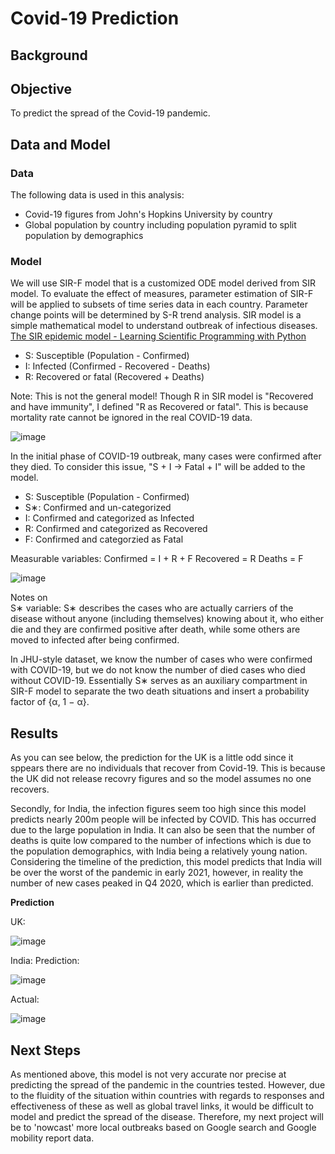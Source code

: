 # Covid-19 Prediction

## Background

## Objective
To predict the spread of the Covid-19 pandemic.

## Data and Model
### Data

The following data is used in this analysis:
- Covid-19 figures from John's Hopkins University by country
- Global population by country including population pyramid to split population by demographics

### Model
We will use SIR-F model that is a customized ODE model derived from SIR model. To evaluate the effect of measures, parameter estimation of SIR-F will be applied to subsets of time series data in each country. Parameter change points will be determined by S-R trend analysis. SIR model is a simple mathematical model to understand outbreak of infectious diseases.  
[The SIR epidemic model - Learning Scientific Programming with Python](https://scipython.com/book/chapter-8-scipy/additional-examples/the-sir-epidemic-model/)

 * S: Susceptible (Population - Confirmed)
 * I: Infected (Confirmed - Recovered - Deaths)
 * R: Recovered or fatal (Recovered + Deaths)
 
Note: This is not the general model! Though R in SIR model is "Recovered and have immunity", I defined "R as Recovered or fatal". This is because mortality rate cannot be ignored in the real COVID-19 data.

![image](https://user-images.githubusercontent.com/45533954/108426207-65197d80-7233-11eb-8ba1-d50308abf911.png)

In the initial phase of COVID-19 outbreak, many cases were confirmed after they died. To consider this issue, "S + I  →  Fatal + I" will be added to the model.

* S: Susceptible (Population - Confirmed)
* S∗: Confirmed and un-categorized
* I: Confirmed and categorized as Infected
* R: Confirmed and categorized as Recovered
* F: Confirmed and categorzied as Fatal

Measurable variables:
Confirmed = I + R + F
Recovered = R 
Deaths = F

![image](https://user-images.githubusercontent.com/45533954/108426763-14565480-7234-11eb-84e1-95c7e0fe6240.png)

Notes on  
S∗ variable:
S∗ describes the cases who are actually carriers of the disease without anyone (including themselves) knowing about it, who either die and they are confirmed positive after death, while some others are moved to infected after being confirmed.

In JHU-style dataset, we know the number of cases who were confirmed with COVID-19, but we do not know the number of died cases who died without COVID-19. Essentially S∗ serves as an auxiliary compartment in SIR-F model to separate the two death situations and insert a probability factor of {α, 1 − α}.

## Results

As you can see below, the prediction for the UK is a little odd since it sppears there are no individuals that recover from Covid-19. This is because the UK did not release recovry figures and so the model assumes no one recovers.

Secondly, for India, the infection figures seem too high since this model predicts nearly 200m people will be infected by COVID. This has occurred due to the large population in India. It can also be seen that the number of deaths is quite low compared to the number of infections which is due to the population demographics, with India being a relatively young nation. Considering the timeline of the prediction, this model predicts that India will be over the worst of the pandemic in early 2021, however, in reality the number of new cases peaked in Q4 2020, which is earlier than predicted.

**Prediction**

UK:

![image](https://user-images.githubusercontent.com/45533954/108425702-b9702d80-7232-11eb-8c5f-f086bf0e1aa1.png)

India:
Prediction:

![image](https://user-images.githubusercontent.com/45533954/108427119-98104100-7234-11eb-829e-a0762010c473.png)

Actual:

![image](https://user-images.githubusercontent.com/45533954/108427353-ef161600-7234-11eb-80f3-a04973808a2a.png)

## Next Steps
As mentioned above, this model is not very accurate nor precise at predicting the spread of the pandemic in the countries tested. However, due to the fluidity of the situation within countries with regards to responses and effectiveness of these as well as global travel links, it would be difficult to model and predict the spread of the disease. Therefore, my next project will be to 'nowcast' more local outbreaks based on Google search and Google mobility report data. 
